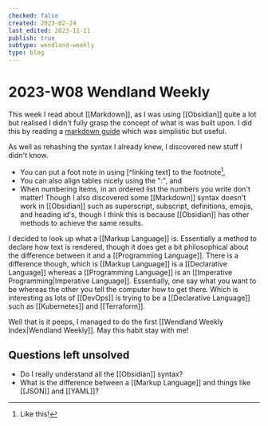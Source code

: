 ```yaml
---
checked: false
created: 2023-02-24
last_edited: 2023-11-11
publish: true
subtype: wendland-weekly
type: blog
---
```

# 2023-W08 Wendland Weekly
This week I read about [[Markdown]], as I was using [[Obsidian]] quite a lot but realised I didn't fully grasp the concept of what is was built upon. I did this by reading a [markdown guide](https://www.markdownguide.org/) which was simplistic but useful.

As well as rehashing the syntax I already knew, I discovered new stuff I didn't know.
- You can put a foot note in using \[\^linking text\] to the footnote[^1],
- You can also align tables nicely using the ":", and
- When numbering items, in an ordered list the numbers you write don't matter!
Though I also discovered some [[Markdown]] syntax doesn't work in [[Obsidian]] such as superscript, subscript, definitions, emojis, and heading id's, though I think this is because [[Obsidian]] has other methods to achieve the same results.

I decided to look up what a [[Markup Language]] is. Essentially a method to declare how text is rendered, though it does get a bit philosophical about the difference between it and a [[Programming Language]]. There is a difference though, which is [[Markup Language]] is a [[Declarative Language]] whereas a [[Programming Language]] is an [[Imperative Programming|Imperative Language]]. Essentially, one say what you want to be whereas the other you tell the computer how to get there. Which is interesting as lots of [[DevOps]] is trying to be a [[Declarative Language]] such as [[Kubernetes]] and [[Terraform]].

Well that is it peeps, I managed to do the first [[Wendland Weekly Index|Wendland Weekly]]. May this habit stay with me!

## Questions left unsolved
- Do I really understand all the [[Obsidian]] syntax?
- What is the difference between a [[Markup Language]] and things like [[JSON]] and [[YAML]]?

[^1]: Like this!
